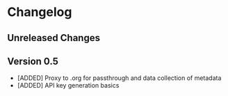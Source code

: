 # Changelog

## Unreleased Changes

## Version 0.5

* [ADDED] Proxy to .org for passthrough and data collection of metadata
* [ADDED] API key generation basics
